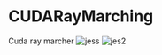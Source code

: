 # CUDARayMarching
Cuda ray marcher
![jess](https://user-images.githubusercontent.com/72355251/200225464-4373525d-a8f9-46b2-895b-7bfa52c6bba9.jpg)
![jes2](https://user-images.githubusercontent.com/72355251/200225539-cc909cb9-a8af-4a4b-a615-62984b41d291.jpg)
